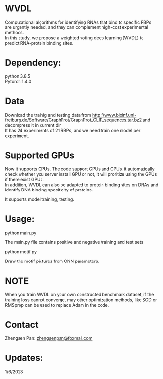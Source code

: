 # WVDL
Computational algorithms for identifying RNAs that bind to specific RBPs are urgently needed, and they can complement high-cost experimental methods.  <br>
In this study, we propose a weighted voting deep learning (WVDL) to predict RNA-protein binding sites.  <br>

# Dependency:
python 3.8.5 <br>
Pytorch 1.4.0 <br>

# Data 
Download the trainig and testing data from http://www.bioinf.uni-freiburg.de/Software/GraphProt/GraphProt_CLIP_sequences.tar.bz2 and decompress it in current dir.  <br>
It has 24 experiments of 21 RBPs, and we need train one model per experiment. <br>

# Supported GPUs
Now it supports GPUs. The code support GPUs and CPUs, it automatically check whether you server install GPU or not, it will proritize using the GPUs if there exist GPUs. <br> In addition, WVDL can also be adapted to protein binding sites on DNAs and identify DNA binding speciticity of proteins.  <br>
          
It supports model training, testing. <br>

# Usage:
python main.py 

The main.py file contains positive and negative training and test sets

python motif.py

Draw the motif pictures from CNN parameters.

# NOTE
When you train WVDL on your own constructed benchmark dataset, if the training loss cannot converge, may other optimization methods, like SGD or RMSprop can be used to replace Adam in the code.  <br>

# Contact
Zhengsen Pan: zhengsenpan@foxmail.com <br>

# Updates:
1/6/2023 <br>
